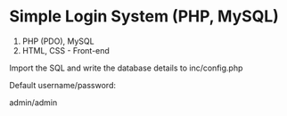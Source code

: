 # Simple Login System (PHP, MySQL)

1) PHP (PDO), MySQL
2) HTML, CSS - Front-end

Import the SQL and write the database details to inc/config.php

Default username/password:

admin/admin
